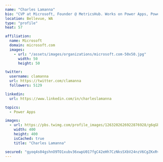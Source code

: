 ```yaml
---
name: "Charles Lamanna"
bio: "CVP at Microsoft, Founder @ MetricsHub. Works on Power Apps, Power Automate, Power Virtual Agent, Common Data Service and Dynamics 365."
location: Bellevue, WA
type: "profile"
heat: 57

affiliation:
  name: Microsoft
  domain: microsoft.com
  images:
    - url: "/assets/images/organizations/microsoft.com-50x50.jpg"
      width: 50
      height: 50

twitter:
  username: clamanna
  url: https://twitter.com/clamanna
  followers: 5129

linkedin:
  url: https://www.linkedin.com/in/charleslamanna

topics:
  - Power Apps

images:
  - url: https://pbs.twimg.com/profile_images/1263202626922876928/g6qGbHZ-_400x400.jpg
    width: 400
    height: 400
    isCached: true
    title: "Charles Lamanna"

secured: "gyoq4s04gshnO9TO1xubv36xwpU017fgC42eHh7CzNksSXbV24nzV6CgZKxRvY36dGOk/b6rfXVVZp/LeAFD/FaE/247L8LQFhP8F5ZEBSthwGkbK8p3GNhxoPQgz+AiWkbBBowCxqf+WWAjECmY8jk/IZgNIIdWCSziy5WhU13vOz3J8qT/FuhwcAQybVno9g3dOq6mQ9+r7GbpVE31C4IlZM/aaDqcPihK4kZbbd7I02qi6vG3eC9xFbhfGVgQSP8EvpXA7JFUkUnJQ47zdfMLlm1MsuQodPJPM5OHbn5yRU2oCyayRghnS9TMhaYWC4MgmpOCLhT7t6GaC29LaSsSXN18WQOXwCNjWmjy5qkiTemQIvr/9wlPm1KEnKjb4iAV7paV3WtyYgTb3+rZWkadqcGo58iakOAmrAWSmGc=;1Pti7DaAn5NonEcFw212SQ=="
---
```


